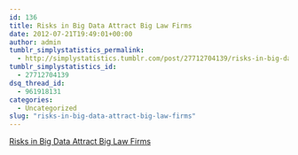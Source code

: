 ```yaml
---
id: 136
title: Risks in Big Data Attract Big Law Firms
date: 2012-07-21T19:49:01+00:00
author: admin
tumblr_simplystatistics_permalink:
  - http://simplystatistics.tumblr.com/post/27712704139/risks-in-big-data-attract-big-law-firms
tumblr_simplystatistics_id:
  - 27712704139
dsq_thread_id:
  - 961918131
categories:
  - Uncategorized
slug: "risks-in-big-data-attract-big-law-firms"
---
```

[Risks in Big Data Attract Big Law Firms](http://www.law.com/jsp/lawtechnologynews/PubArticleLTN.jsp?id=1202563911650)
